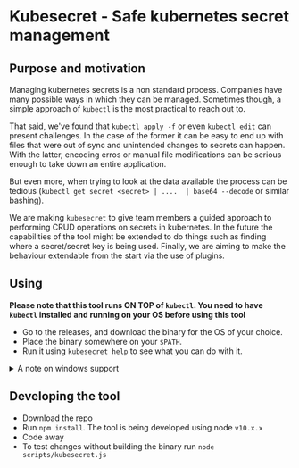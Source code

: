 # Kubesecret - Safe kubernetes secret management

## Purpose and motivation

Managing kubernetes secrets is a non standard process. Companies have many possible ways in which they can be managed. Sometimes though, a simple approach of `kubectl` is the most practical to reach out to.

That said, we've found that `kubectl apply -f` or even `kubectl edit` can present challenges. In the case of the former it can be easy to end up with files that were out of sync and unintended changes to secrets can happen. With the latter, encoding erros or manual file modifications can be serious enough to take down an entire application.

But even more, when trying to look at the data available the process can be tedious (`kubectl get secret <secret> | ....  | base64 --decode` or similar bashing).

We are making `kubesecret` to give team members a guided approach to performing CRUD operations on secrets in kubernetes. In the future the capabilities of the tool might be extended to do things such as finding where a secret/secret key is being used. Finally, we are aiming to make the behaviour extendable from the start via the use of plugins.

## Using

**Please note that this tool runs ON TOP of `kubectl`. You need to have `kubectl` installed and running on your OS before using this tool**

* Go to the releases, and download the binary for the OS of your choice. 
* Place the binary somewhere on your `$PATH`.
* Run it using `kubesecret help` to see what you can do with it.

<details>
<summary>A note on windows support</summary>
<p>

While Windows support is currently not supported, we'll be taking care to try and not introduce patterns that exclude windows. We make no guarantees and you are free to run `node_modules/pkg/lib-es5/bin.js -t node10-win-x64` to get yourself a Windows binary and test things out. 

</p>
</details>

## Developing the tool

* Download the repo
* Run `npm install`. The tool is being developed using node `v10.x.x`
* Code away
* To test changes without building the binary run `node scripts/kubesecret.js`
